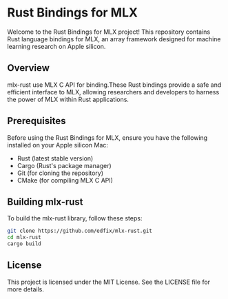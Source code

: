 # Rust Bindings for MLX

Welcome to the Rust Bindings for MLX project! This repository contains Rust language bindings for MLX, an array framework designed for machine learning research on Apple silicon.

## Overview

mlx-rust use MLX C API for binding.These Rust bindings provide a safe and efficient interface to MLX, allowing researchers and developers to harness the power of MLX within Rust applications.

## Prerequisites

Before using the Rust Bindings for MLX, ensure you have the following installed on your Apple silicon Mac:

- Rust (latest stable version)
- Cargo (Rust's package manager)
- Git (for cloning the repository)
- CMake (for compiling MLX C API)

## Building mlx-rust

To build the mlx-rust library, follow these steps:

```sh
git clone https://github.com/edfix/mlx-rust.git
cd mlx-rust
cargo build
```

## License

This project is licensed under the MIT License. See the LICENSE file for more details.
